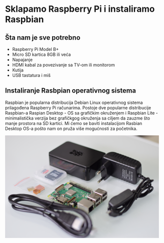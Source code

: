 # Sklapamo Raspberry Pi i instaliramo Raspbian

## Šta nam je sve potrebno
* Raspberry Pi Model B+
* Micro SD kartica 8GB ili veća
* Napajanje
* HDMI kabal za povezivanje sa TV-om ili monitorom
* Kutija
* USB tastatura i miš

## Instaliranje Rasbpian operativnog sistema

Raspbian je popularna distribucija Debian Linux operativnog sistema prilagođena Raspberry Pi računarima. Postoje dve popularne distribucije Raspbian-a Raspian Desktop - OS sa grafičkim okruženjem i Raspbian Lite - minimalistička verzija bez grafičkgog okruženja sa ciljem da zauzme što manje prostora na SD kartici. Mi ćemo se baviti instalacijom Rasbian Desktop OS-a pošto nam on pruža više mogućnosti za početnika.


![Raspberi](images/DSC_0712.JPG)
